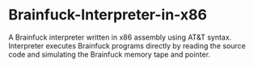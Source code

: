 # Brainfuck-Interpreter-in-x86
A Brainfuck interpreter written in x86 assembly using AT&amp;T syntax. Interpreter executes Brainfuck programs directly by reading the source code and simulating the Brainfuck memory tape and pointer. 
